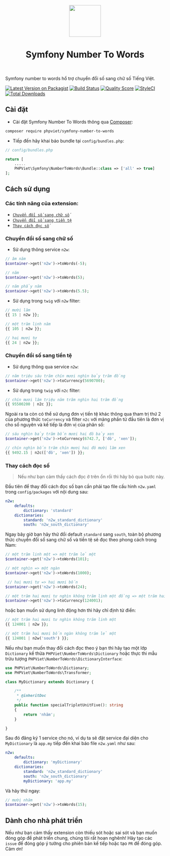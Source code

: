 <p align="center">
    <a href="https://github.com/yiisoft" target="_blank">
        <img src="https://avatars0.githubusercontent.com/u/143937" height="100px">
    </a>
    <h1 align="center">Symfony Number To Words</h1>
    <br>
</p>

Symfony number to words hổ trợ chuyển đổi số sang chữ số Tiếng Việt.

[![Latest Version on Packagist](https://img.shields.io/packagist/v/phpviet/symfony-number-to-words.svg?style=flat-square)](https://packagist.org/packages/phpviet/symfony-number-to-words)
[![Build Status](https://img.shields.io/travis/phpviet/symfony-number-to-words/master.svg?style=flat-square)](https://travis-ci.org/phpviet/symfony-number-to-words)
[![Quality Score](https://img.shields.io/scrutinizer/g/phpviet/symfony-number-to-words.svg?style=flat-square)](https://scrutinizer-ci.com/g/phpviet/symfony-number-to-words)
[![StyleCI](https://styleci.io/repos/190297801/shield?branch=master)](https://styleci.io/repos/190297801)
[![Total Downloads](https://img.shields.io/packagist/dt/phpviet/symfony-number-to-words.svg?style=flat-square)](https://packagist.org/packages/phpviet/symfony-number-to-words)

## Cài đặt

+ Cài đặt Symfony Number To Words thông qua [Composer](https://getcomposer.org):

```bash
composer require phpviet/symfony-number-to-words
```

+ Tiếp đến hãy khai báo bundle tại `config/bundles.php`:

```php
// config/bundles.php

return [
    .....
    PHPViet\Symfony\NumberToWords\Bundle::class => ['all' => true]
];
```

## Cách sử dụng

### Các tính năng của extension:

- [`Chuyển đổi số sang chữ số`](#Chuyển-đổi-số-sang-chữ-số)
- [`Chuyển đổi số sang tiền tệ`](#Chuyển-đổi-số-sang-tiền-tệ)
- [`Thay cách đọc số`](#Thay-cách-đọc-số)

### Chuyển đổi số sang chữ số

+ Sử dụng thông service `n2w`:

```php
// âm năm
$container->get('n2w')->toWords(-5); 

// năm
$container->get('n2w')->toWords(5); 

// năm phẩy năm
$container->get('n2w')->toWords(5.5); 
```

+ Sử dụng trong `twig` với `n2w` filter:

```php
// mười lăm
{{ 15 | n2w }}; 

// một trăm linh năm
{{ 105 | n2w }}; 

// hai mươi tư
{{ 24 | n2w }}; 
```

### Chuyển đổi số sang tiền tệ

+ Sử dụng thông qua service `n2w`:

```php
// năm triệu sáu trăm chín mươi nghìn bảy trăm đồng
$container->get('n2w')->toCurrency(5690700);
```

+ Sử dụng trong `twig` với `n2c` filter:

```php
// chín mươi lăm triệu năm trăm nghìn hai trăm đồng
{{ 95500200 | n2c }};
```

Ngoài ra ta còn có thể sử dụng đơn vị tiền tệ khác thông qua tham trị thứ 2 của phương thức
`toCurrency` và filter `n2c` với mảng phần từ đầu tiên là đơn vị cho số nguyên và kế tiếp là đơn vị của phân số:

```php
// sáu nghìn bảy trăm bốn mươi hai đô bảy xen
$container->get('n2w')->toCurrency(6742.7, ['đô', 'xen']);

// chín nghìn bốn trăm chín mươi hai đô mười lăm xen
{{ 9492.15 | n2c(['đô', 'xen']) }};
```

### Thay cách đọc số

> Nếu như bạn cảm thấy cách đọc ở trên ổn rồi thì hãy bỏ qua bước này.

Đầu tiên để thay đổi cách đọc số bạn cần phải tạo file cấu hình `n2w.yaml` trong `config/packages` với nội dung sau:

```yaml
n2w:
    defaults:
        dictionary: 'standard'
    dictionaries:
        standard: 'n2w_standard_dictionary'
        south: 'n2w_south_dictionary'
```

Ngay bây giờ bạn hãy thử đổi default `standard` sang `south`, toàn bộ phương thức chuyển
đổi số sang chữ số và tiền tệ sẽ đọc theo phong cách trong Nam:

```php
// một trăm linh một => một trăm lẻ một
$container->get('n2w')->toWords(101);

// một nghìn => một ngàn
$container->get('n2w')->toWords(1000);

 // hai mươi tư => hai mươi bốn
$container->get('n2w')->toWords(24);

// một trăm hai mươi tư nghìn không trăm linh một đồng => một trăm hai mươi bốn ngàn không trăm lẻ một đồng
$container->get('n2w')->toCurrency(124001);
```

hoặc bạn muốn sử dụng linh động hơn thì hãy chỉ định từ điển:

```php
// một trăm hai mươi tư nghìn không trăm linh một
{{ 124001 | n2w }};

// một trăm hai mươi bốn ngàn không trăm lẻ một
{{ 124001 | n2w('south') }};
```

Nếu như bạn muốn thay đổi cách đọc theo ý bạn thì hãy tạo một lớp `Dictionary` kế thừa
`PHPViet\NumberToWords\Dictionary` hoặc thực thi mẫu trừu tượng `PHPViet\NumberToWords\DictionaryInterface`:

```php
use PHPViet\NumberToWords\Dictionary;
use PHPViet\NumberToWords\Transformer;

class MyDictionary extends Dictionary {

    /**
     * @inheritDoc
     */
    public function specialTripletUnitFive(): string
    {
        return 'nhăm';
    }

}
```

Sau đó đăng ký 1 service cho nó, ví dụ ta sẽ đặt service đại diện cho `MyDictionary` là `app.my` 
tiếp đến khai báo file `n2w.yaml` như sau:

```yaml
n2w:
    defaults:
        dictionary: 'myDictionary'
    dictionaries:
        standard: 'n2w_standard_dictionary'
        south: 'n2w_south_dictionary'
        myDictionary: 'app.my'
```

Và hãy thử ngay:

```php
// mười nhăm
$container->get('n2w')->toWords(15);
```

## Dành cho nhà phát triển

Nếu như bạn cảm thấy extension còn thiếu sót hoặc sai sót và bạn muốn đóng góp để phát triển chung, 
chúng tôi rất hoan nghênh! Hãy tạo các `issue` để đóng góp ý tưởng cho phiên bản kế tiếp 
hoặc tạo `PR` để đóng góp. Cảm ơn!
